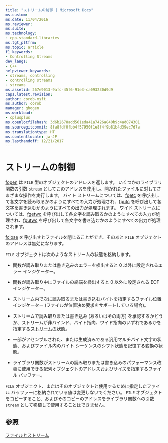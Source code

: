 ```yaml
---
title: "ストリームの制御 | Microsoft Docs"
ms.custom: 
ms.date: 11/04/2016
ms.reviewer: 
ms.suite: 
ms.technology:
- cpp-standard-libraries
ms.tgt_pltfrm: 
ms.topic: article
f1_keywords:
- Controlling Streams
dev_langs:
- C++
helpviewer_keywords:
- streams, controlling
- controlling streams
- streams
ms.assetid: 267e9013-9afc-45f6-91e3-ca093230d9d9
caps.latest.revision: 
author: corob-msft
ms.author: corob
manager: ghogen
ms.workload:
- cplusplus
ms.openlocfilehash: 3d6b2678add561eda41a7426a840b9c4ad074301
ms.sourcegitcommit: 8fa8fdf0fbb4f57950f1e8f4f9b81b4d39ec7d7a
ms.translationtype: HT
ms.contentlocale: ja-JP
ms.lasthandoff: 12/21/2017
---
```

# <a name="controlling-streams"></a>ストリームの制御
[fopen](../c-runtime-library/reference/fopen-wfopen.md) は `FILE` 型のオブジェクトのアドレスを返します。 いくつかのライブラリ関数の引数 `stream` としてこのアドレスを使用し、開かれたファイルに対してさまざまな操作を実行します。 バイト ストリームについては、[fgetc](../c-runtime-library/reference/fgetc-fgetwc.md) を呼び出して各文字を読み取るかのようにすべての入力が処理され、[fputc](../c-runtime-library/reference/fputc-fputwc.md) を呼び出して各文字を書き込むかのようにすべての出力が処理されます。 ワイド ストリームについては、[fgetwc](../c-runtime-library/reference/fgetc-fgetwc.md) を呼び出して各文字を読み取るかのようにすべての入力が処理され、[fputwc](../c-runtime-library/reference/fputc-fputwc.md) を呼び出して各文字を書き込むかのようにすべての出力が処理されます。  
  
 [fclose](../c-runtime-library/reference/fclose-fcloseall.md) を呼び出すとファイルを閉じることができ、そのあと `FILE` オブジェクトのアドレスは無効になります。  
  
 `FILE` オブジェクトは次のようなストリームの状態を格納します。  
  
-   関数が読み取りまたは書き込みのエラーを検出すると 0 以外に設定されるエラー インジケーター。  
  
-   関数が読み取り中にファイルの終端を検出すると 0 以外に設定される EOF インジケーター。  
  
-   ストリーム内で次に読み取るまたは書き込むバイトを指定するファイル位置インジケーター (ファイルが位置決め要求をサポートしている場合)。  
  
-   ストリームで読み取りまたは書き込み (あるいはその両方) を承認するかどうか、ストリームが非バインド、バイト指向、ワイド指向のいずれであるかを指定する[ストリームの状態](../c-runtime-library/stream-states.md)。  
  
-   一部がアセンブルされた、または生成済みである汎用マルチバイト文字の状態、およびファイル内のバイト シーケンスのシフト状態を記憶する変換の状態。  
  
-   ライブラリ関数がストリームの読み取りまたは書き込みのパフォーマンス改善に使用できる配列オブジェクトのアドレスおよびサイズを指定するファイル バッファー。  
  
 `FILE` オブジェクト、またはそのオブジェクトと使用するために指定したファイル バッファーに格納されている値は変更しないでください。 `FILE` オブジェクトをコピーすること、およびそのコピーのアドレスをライブラリ関数への引数 `stream` として移植して使用することはできません。  
  
## <a name="see-also"></a>参照  
 [ファイルとストリーム](../c-runtime-library/files-and-streams.md)